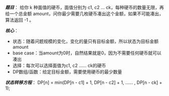 ***题目***： 给你 k 种面值的硬币，面值分别为 c1, c2 ... ck，每种硬币的数量无限，再给一个总金额 amount，问你最少需要几枚硬币凑出这个金额，如果不可能凑出，算法返回 -1 。

***核心***：
 - 状态：随着问题规模的变化，变化的量只有目标金额，所以状态为目标金额amount
 - base case：当amount为0时，自然结果就是0，因为不需要任何硬币就可以凑出
 - 选择：每次可以选择面值为c1, c2 …… ck的硬币
 - DP数组/函数：给定目标金额，需要使用硬币的最少数量

***状态转移方程***：
 DP[n] = min(DP[n - c1] + 1, DP[n - c2] + 1, …… , DP[n - ck] + 1);

